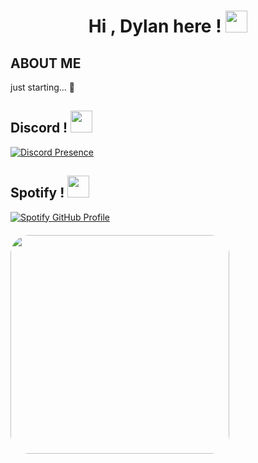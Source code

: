 <h1 align="center"><b>Hi , Dylan here ! </b><img src="https://media.giphy.com/media/hvRJCLFzcasrR4ia7z/giphy.gif" width="35"></h1>

## ABOUT ME
just starting... 🥱

<h2><b>Discord ! </b><img src="https://i.pinimg.com/originals/d2/85/ba/d285ba2cc51a540ad5d5e06c489ce121.gif" width="35"></h2>

[![Discord Presence](https://lanyard.cnrad.dev/api/497044512250789891)](https://discord.com/users/497044512250789891)

<h2><b>Spotify ! </b><img src="https://images.emojiterra.com/google/noto-emoji/animated-emoji/1f3b6.gif" width="35"></h2>

<div style="display: flex; align-items: center; gap: 20px; flex-wrap: wrap; margin: 10px 0;">
  <a href="https://github.com/kittinan/spotify-github-profile" target="_blank">
    <img src="https://spotify-github-profile.kittinanx.com/api/view?uid=5srcmlxd5labc2zqqwocdv54u&cover_image=true&theme=default&show_offline=false&background_color=121212&interchange=false&profanity=false" alt="Spotify GitHub Profile">
  </a>
  <img src="https://i.pinimg.com/736x/ca/2f/fe/ca2ffeebabed53229e539374e5abceff.jpg" width="350" style="border-radius: 30px;">
</div>
